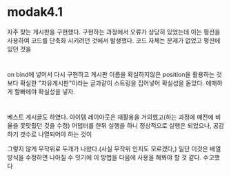 # modak4.1

자주 찾는 게시판을 구현했다. 구현하는 과정에서 오류가 상당히 있었는데 이는 펑션을 사용하여 코드를 단축화 시키려던 것에서 발생했다. 코드 자체는 문제가 없었고 펑션에 있던 것을

#
on bind에 넣어서 다시 구현하고 게시판 이름을 확실하지않은 position을 활용하는 것보다 확실한 "자유게시판"이라는 글과같이 스트링을 집어넣어 확실성을 돋았다. 애매하게 할빠에야 확실성을 넣자.

# 
베스트 게시글도 하였다. 아이템 레이아웃은 재활용을 거의했고(하는 과정에 예전에 비율을 못맛췄던 것을 수정) 어뎁터를 한뒤 실행을 하니 정상적으로 실행은 되었으나, 공감하기 갯수로 나열되어야 하는 것이

그렇지 않게 무작위로 두개가 나왔다.(사실 무작위 인지도 모르겠다,) 일단 이것은 배열방식을 수정하면 나아질 수 잇기에 이 방법을 다음에 사용을 해봐야 할 것 같다. 수고했다 
